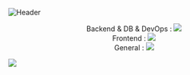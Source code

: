 ![Header](https://capsule-render.vercel.app/api?type=waving&height=100%&text=HI!&nbsp;I'm&nbsp;YANA!&color=gradient)
<!-- 스킬 START -->
<p align="center">
  <span>Backend & DB & DevOps : </span><img src="https://skillicons.dev/icons?i=java,spring,gradle,mysql,mongodb,nodejs,aws,nginx,docker" /><br/>
  <span>Frontend : </span><img src="https://skillicons.dev/icons?i=html,css,js,react,redux" /><br/>
  <span>General : </span><img src="https://skillicons.dev/icons?i=git,github,idea,eclipse,vscode,figma,postman" />
</p>
<!-- 스킬 START -->
<!--
**Yana94Ko/Yana94Ko** is a ✨ _special_ ✨ repository because its `README.md` (this file) appears on your GitHub profile.

Here are some ideas to get you started:

- 🔭 I’m currently working on ...
- 🌱 I’m currently learning ...
- 👯 I’m looking to collaborate on ...
- 🤔 I’m looking for help with ...
- 💬 Ask me about ...
- 📫 How to reach me: ...
- 😄 Pronouns: ...
- ⚡ Fun fact: ...
-->

[![Top Langs](https://github-readme-stats.vercel.app/api/top-langs/?Yana94Ko=anuraghazra&layout=compact)](https://github.com/anuraghazra/github-readme-stats)

<!--깃허브 상태 START-->
<picture>
<source
  srcset="https://github-readme-stats.vercel.app/api?username=Yana94Ko&show_icons=true&theme=dark"
  media="(prefers-color-scheme: dark)"
/>
<source
  srcset="https://github-readme-stats.vercel.app/api?username=Yana94Ko&show_icons=true"
  media="(prefers-color-scheme: light), (prefers-color-scheme: no-preference)"
/>
<img src="https://github-readme-stats.vercel.app/api?username=Yana94Ko&show_icons=true" />
</picture>
<!--깃허브 상태 END-->


<!--깃허브 language START
[![Yana94Ko's wakatime stats](https://github-readme-stats.vercel.app/api/wakatime?username=Yana94Ko)](https://github.com/anuraghazra/github-readme-stats)
깃허브 language END-->

